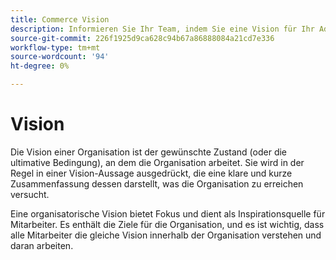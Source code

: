 ```yaml
---
title: Commerce Vision
description: Informieren Sie Ihr Team, indem Sie eine Vision für Ihr Adobe Commerce-Projekt erstellen.
source-git-commit: 226f1925d9ca628c94b67a86888084a21cd7e336
workflow-type: tm+mt
source-wordcount: '94'
ht-degree: 0%

---
```



# Vision

Die Vision einer Organisation ist der gewünschte Zustand (oder die ultimative Bedingung), an dem die Organisation arbeitet. Sie wird in der Regel in einer Vision-Aussage ausgedrückt, die eine klare und kurze Zusammenfassung dessen darstellt, was die Organisation zu erreichen versucht.

Eine organisatorische Vision bietet Fokus und dient als Inspirationsquelle für Mitarbeiter. Es enthält die Ziele für die &#x200B; Organisation, und es ist wichtig, dass alle Mitarbeiter die gleiche Vision innerhalb der Organisation verstehen und daran arbeiten.
